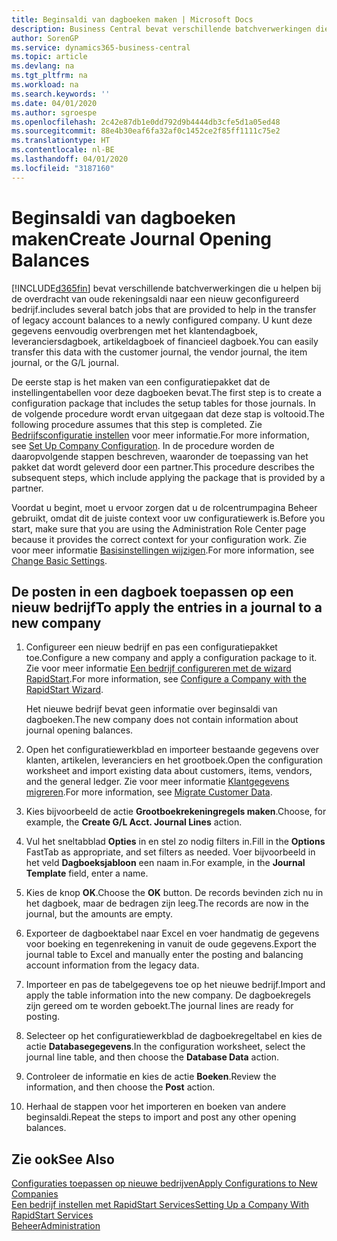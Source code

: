 ```yaml
---
title: Beginsaldi van dagboeken maken | Microsoft Docs
description: Business Central bevat verschillende batchverwerkingen die u helpen bij de overdracht van oude rekeningsaldi naar een nieuw geconfigureerd bedrijf. U kunt deze gegevens gemakkelijk overbrengen met dagboekboekingen.
author: SorenGP
ms.service: dynamics365-business-central
ms.topic: article
ms.devlang: na
ms.tgt_pltfrm: na
ms.workload: na
ms.search.keywords: ''
ms.date: 04/01/2020
ms.author: sgroespe
ms.openlocfilehash: 2c42e87db1e0dd792d9b4444db3cfe5d1a05ed48
ms.sourcegitcommit: 88e4b30eaf6fa32af0c1452ce2f85ff1111c75e2
ms.translationtype: HT
ms.contentlocale: nl-BE
ms.lasthandoff: 04/01/2020
ms.locfileid: "3187160"
---
```

# <a name="create-journal-opening-balances"></a><span data-ttu-id="04c06-104">Beginsaldi van dagboeken maken</span><span class="sxs-lookup"><span data-stu-id="04c06-104">Create Journal Opening Balances</span></span>
[!INCLUDE[d365fin](includes/d365fin_md.md)] <span data-ttu-id="04c06-105">bevat verschillende batchverwerkingen die u helpen bij de overdracht van oude rekeningsaldi naar een nieuw geconfigureerd bedrijf.</span><span class="sxs-lookup"><span data-stu-id="04c06-105">includes several batch jobs that are provided to help in the transfer of legacy account balances to a newly configured company.</span></span> <span data-ttu-id="04c06-106">U kunt deze gegevens eenvoudig overbrengen met het klantendagboek, leveranciersdagboek, artikeldagboek of financieel dagboek.</span><span class="sxs-lookup"><span data-stu-id="04c06-106">You can easily transfer this data with the customer journal, the vendor journal, the item journal, or the G/L journal.</span></span>

<span data-ttu-id="04c06-107">De eerste stap is het maken van een configuratiepakket dat de instellingentabellen voor deze dagboeken bevat.</span><span class="sxs-lookup"><span data-stu-id="04c06-107">The first step is to create a configuration package that includes the setup tables for those journals.</span></span> <span data-ttu-id="04c06-108">In de volgende procedure wordt ervan uitgegaan dat deze stap is voltooid.</span><span class="sxs-lookup"><span data-stu-id="04c06-108">The following procedure assumes that this step is completed.</span></span> <span data-ttu-id="04c06-109">Zie [Bedrijfsconfiguratie instellen](admin-set-up-company-configuration.md) voor meer informatie.</span><span class="sxs-lookup"><span data-stu-id="04c06-109">For more information, see [Set Up Company Configuration](admin-set-up-company-configuration.md).</span></span> <span data-ttu-id="04c06-110">In de procedure worden de daaropvolgende stappen beschreven, waaronder de toepassing van het pakket dat wordt geleverd door een partner.</span><span class="sxs-lookup"><span data-stu-id="04c06-110">This procedure describes the subsequent steps, which include applying the package that is provided by a partner.</span></span>  

<span data-ttu-id="04c06-111">Voordat u begint, moet u ervoor zorgen dat u de rolcentrumpagina Beheer gebruikt, omdat dit de juiste context voor uw configuratiewerk is.</span><span class="sxs-lookup"><span data-stu-id="04c06-111">Before you start, make sure that you are using the Administration Role Center page because it provides the correct context for your configuration work.</span></span> <span data-ttu-id="04c06-112">Zie voor meer informatie [Basisinstellingen wijzigen](ui-change-basic-settings.md).</span><span class="sxs-lookup"><span data-stu-id="04c06-112">For more information, see [Change Basic Settings](ui-change-basic-settings.md).</span></span>

## <a name="to-apply-the-entries-in-a-journal-to-a-new-company"></a><span data-ttu-id="04c06-113">De posten in een dagboek toepassen op een nieuw bedrijf</span><span class="sxs-lookup"><span data-stu-id="04c06-113">To apply the entries in a journal to a new company</span></span>  
1. <span data-ttu-id="04c06-114">Configureer een nieuw bedrijf en pas een configuratiepakket toe.</span><span class="sxs-lookup"><span data-stu-id="04c06-114">Configure a new company and apply a configuration package to it.</span></span> <span data-ttu-id="04c06-115">Zie voor meer informatie [Een bedrijf configureren met de wizard RapidStart](admin-how-to-configure-a-company-with-the-rapidstart-wizard.md).</span><span class="sxs-lookup"><span data-stu-id="04c06-115">For more information, see [Configure a Company with the RapidStart Wizard](admin-how-to-configure-a-company-with-the-rapidstart-wizard.md).</span></span>  

    <span data-ttu-id="04c06-116">Het nieuwe bedrijf bevat geen informatie over beginsaldi van dagboeken.</span><span class="sxs-lookup"><span data-stu-id="04c06-116">The new company does not contain information about journal opening balances.</span></span>  

2. <span data-ttu-id="04c06-117">Open het configuratiewerkblad en importeer bestaande gegevens over klanten, artikelen, leveranciers en het grootboek.</span><span class="sxs-lookup"><span data-stu-id="04c06-117">Open the configuration worksheet and import existing data about customers, items, vendors, and the general ledger.</span></span> <span data-ttu-id="04c06-118">Zie voor meer informatie [Klantgegevens migreren](admin-migrate-customer-data.md).</span><span class="sxs-lookup"><span data-stu-id="04c06-118">For more information, see [Migrate Customer Data](admin-migrate-customer-data.md).</span></span>  
3. <span data-ttu-id="04c06-119">Kies bijvoorbeeld de actie **Grootboekrekeningregels maken**.</span><span class="sxs-lookup"><span data-stu-id="04c06-119">Choose, for example, the **Create G/L Acct. Journal Lines** action.</span></span>  
4. <span data-ttu-id="04c06-120">Vul het sneltabblad **Opties** in en stel zo nodig filters in.</span><span class="sxs-lookup"><span data-stu-id="04c06-120">Fill in the **Options** FastTab as appropriate, and set filters as needed.</span></span> <span data-ttu-id="04c06-121">Voer bijvoorbeeld in het veld **Dagboeksjabloon** een naam in.</span><span class="sxs-lookup"><span data-stu-id="04c06-121">For example, in the **Journal Template** field, enter a name.</span></span>  
5. <span data-ttu-id="04c06-122">Kies de knop **OK**.</span><span class="sxs-lookup"><span data-stu-id="04c06-122">Choose the **OK** button.</span></span> <span data-ttu-id="04c06-123">De records bevinden zich nu in het dagboek, maar de bedragen zijn leeg.</span><span class="sxs-lookup"><span data-stu-id="04c06-123">The records are now in the journal, but the amounts are empty.</span></span>  
6. <span data-ttu-id="04c06-124">Exporteer de dagboektabel naar Excel en voer handmatig de gegevens voor boeking en tegenrekening in vanuit de oude gegevens.</span><span class="sxs-lookup"><span data-stu-id="04c06-124">Export the journal table to Excel and manually enter the posting and balancing account information from the legacy data.</span></span>
7. <span data-ttu-id="04c06-125">Importeer en pas de tabelgegevens toe op het nieuwe bedrijf.</span><span class="sxs-lookup"><span data-stu-id="04c06-125">Import and apply the table information into the new company.</span></span> <span data-ttu-id="04c06-126">De dagboekregels zijn gereed om te worden geboekt.</span><span class="sxs-lookup"><span data-stu-id="04c06-126">The journal lines are ready for posting.</span></span>  
8. <span data-ttu-id="04c06-127">Selecteer op het configuratiewerkblad de dagboekregeltabel en kies de actie **Databasegegevens**.</span><span class="sxs-lookup"><span data-stu-id="04c06-127">In the configuration worksheet, select the journal line table, and then choose the **Database Data** action.</span></span>  
9. <span data-ttu-id="04c06-128">Controleer de informatie en kies de actie **Boeken**.</span><span class="sxs-lookup"><span data-stu-id="04c06-128">Review the information, and then choose the **Post** action.</span></span>  
10. <span data-ttu-id="04c06-129">Herhaal de stappen voor het importeren en boeken van andere beginsaldi.</span><span class="sxs-lookup"><span data-stu-id="04c06-129">Repeat the steps to import and post any other opening balances.</span></span>  

## <a name="see-also"></a><span data-ttu-id="04c06-130">Zie ook</span><span class="sxs-lookup"><span data-stu-id="04c06-130">See Also</span></span>  
[<span data-ttu-id="04c06-131">Configuraties toepassen op nieuwe bedrijven</span><span class="sxs-lookup"><span data-stu-id="04c06-131">Apply Configurations to New Companies</span></span>](admin-apply-configuration-to-new-companies.md)  
[<span data-ttu-id="04c06-132">Een bedrijf instellen met RapidStart Services</span><span class="sxs-lookup"><span data-stu-id="04c06-132">Setting Up a Company With RapidStart Services</span></span>](admin-set-up-a-company-with-rapidstart.md)  
[<span data-ttu-id="04c06-133">Beheer</span><span class="sxs-lookup"><span data-stu-id="04c06-133">Administration</span></span>](admin-setup-and-administration.md)
